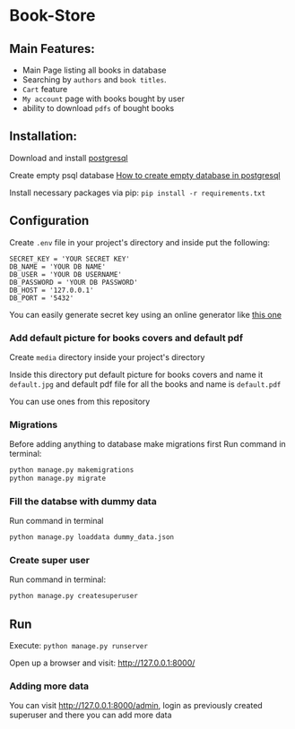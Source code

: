 # Book-Store
## Main Features:
- Main Page listing all books in database
- Searching by `authors` and `book titles`.
- `Cart` feature
- `My account` page with books bought by user
- ability to download `pdfs` of bought books

## Installation:
Download and install [postgresql](https://www.postgresql.org/download/)

Create empty psql database [How to create empty database in postgresql](https://www.postgresql.org/docs/current/sql-createdatabase.html)

Install necessary packages via pip: `pip install -r requirements.txt`


## Configuration
Create `.env` file in your project's directory and inside put the following:
```text
SECRET_KEY = 'YOUR SECRET KEY'
DB_NAME = 'YOUR DB NAME'
DB_USER = 'YOUR DB USERNAME'
DB_PASSWORD = 'YOUR DB PASSWORD'
DB_HOST = '127.0.0.1'
DB_PORT = '5432'
```
You can easily generate secret key using  an online generator like [this one](https://djecrety.ir/)

### Add default picture for books covers and default pdf
Create `media` directory inside your project's directory

Inside this directory put default picture for books covers and name it `default.jpg` and default pdf file for all the books and name is `default.pdf`

You can use ones from this repository
### Migrations
Before adding anything to database make migrations first
Run command in terminal:
```bash
python manage.py makemigrations
python manage.py migrate
```
### Fill the databse with dummy data
Run command in terminal
```bash
python manage.py loaddata dummy_data.json
```
### Create super user

Run command in terminal:
```bash
python manage.py createsuperuser
```

## Run
Execute: `python manage.py runserver`

Open up a browser and visit: http://127.0.0.1:8000/

### Adding more data
You can visit http://127.0.0.1:8000/admin, login as previously created superuser and there you can add more data
